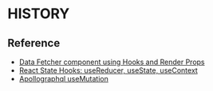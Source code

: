 # HISTORY

## Reference

- [Data Fetcher component using Hooks and Render Props](https://medium.com/front-end-weekly/data-fetcher-component-using-hooks-and-render-props-aacf3162dfc2)
- [React State Hooks: useReducer, useState, useContext](https://www.robinwieruch.de/react-state-usereducer-usestate-usecontext)
- [Apollographql useMutation](https://www.apollographql.com/docs/react/data/mutations/)
